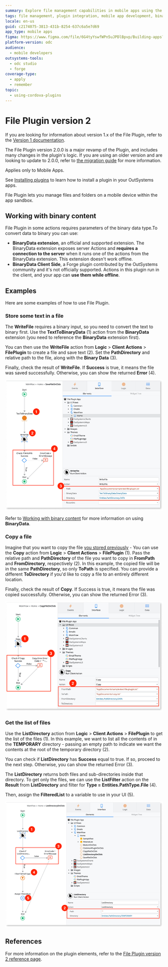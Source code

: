 ```yaml
---
summary: Explore file management capabilities in mobile apps using the File Plugin on OutSystems Developer Cloud (ODC).
tags: file management, plugin integration, mobile app development, binary data handling, offline support
locale: en-us
guid: c2174075-3813-431b-8254-637c6a5e7d69
app_type: mobile apps
figma: https://www.figma.com/file/6G4tyYswfWPn5uJPDlBpvp/Building-apps?type=design&node-id=3203%3A7614&t=ZwHw8hXeFhwYsO5V-1
platform-version: odc
audience:
  - mobile developers
outsystems-tools:
  - odc studio
  - forge
coverage-type:
  - apply
  - remember
topic:
  - using-cordova-plugins
---
```


# File Plugin version 2

<div class="info" markdown="1">

If you are looking for information about version 1.x of the File Plugin, refer to the [Version 1 documentation](file-plugin-version-1.md).

</div>

<div class="info" markdown="1">

The File Plugin version 2.0.0 is a major revamp of the Plugin, and includes many changes in the plugin's logic. If you are using an older version and are looking to update to 2.0.0, refer to [the migration guide](file-plugin-migration-guide.md) for more information.

</div>

<div class="info" markdown="1">

Applies only to Mobile Apps.

</div>

<div class="info" markdown="1">

See [Installing plugins](../intro.md) to learn how to install a plugin in your OutSystems apps.

</div>

File Plugin lets you manage files and folders on a mobile device within the app sandbox.

## Working with binary content

File Plugin in some actions requires parameters of the binary data type.To convert data to binary you can use:

* **BinaryData extension**, an official and supported extension. The BinaryData extension exposes server Actions and **requires a connection to the server** when it runs one of the actions from the BinaryData extension. This extension doesn't work offline.
* **BinaryData Client Side**, a Forge plugin contributed by the OutSystems community and it's not officially supported. Actions in this plugin run in the client, and your app can **use them while offline**.

## Examples

Here are some examples of how to use File Plugin.

### Store some text in a file

The **WriteFile** requires a binary input, so you need to convert the text to binary first. Use the **TextToBinaryData** (1) action from the **BinaryData** extension (you need to reference the **BinaryData** extension first). 

You can then use the **WriteFile** action from **Logic** > **Client Actions** > **FilePlugin** to create a file and save text (2). Set the **PathDirectory** and relative path to the file, along with the **Binary Data** (3).

Finally, check the result of **WriteFile**. If **Success** is true, it means the file was saved successfully. Otherwise, you can show the returned **Error** (4).

![Step-by-step illustration of saving text in a file using the WriteFile action in OutSystems](images/save-text-in-file-mobile-v2-odc.png "Save Text in File Process")

<div class="info" markdown="1">

Refer to [Working with binary content](#working-with-binary-content) for more information on using **BinaryData**.

</div>

### Copy a file

Imagine that you want to copy the file [you stored previously](#store-some-text-in-a-file) - You can use the **Copy** action from **Logic** > **Client Actions** > **FilePlugin** (1). Pass the relative path and **PathDirectory** of the file you want to copy in **FromPath** and **FromDirectory**, respectively (2). In this example, the copied file will be in the same **PathDirectory**, so only **ToPath** is specified. You can provide a different **ToDirectory** if you'd like to copy a file to an entirely different location.

Finally, check the result of **Copy**. If Success is true, it means the file was copied successfully. Otherwise, you can show the returned Error (3).

![Example of copying the previously saved file to another location using the Copy action in Outsystems](images/copy-file-mobile-odc.png "Copy File Process")

### Get the list of files

Use the **ListDirectory** action from **Logic** > **Client Actions** > **FilePlugin** to get the list of the files (1). In this example, we want to list all the contents of in the **TEMPORARY** directory - passing an empty path to indicate we want the contents at the root of the temporary directory (2).

You can check if **ListDirectory** has **Success** equal to true. If so, proceed to the next step. Otherwise, you can show the returned Error (3).

The **ListDirectory** returns both files and sub-directories inside that directory. To get only the files, we can use the **ListFilter** action on the **Result** from **ListDirectory** and filter for **Type = Entities.PathType.File** (4).

Then, assign the **FilteredList** to a variable to use in your UI (5).

![Example of listing files in a directory using the ListDirectory action in OutSystems](images/list-files-mobile-v2-odc.png "List Files in Directory")

## References

For more information on the plugin elements, refer to the [File Plugin version 2 reference page](file-plugin-ref.md).
